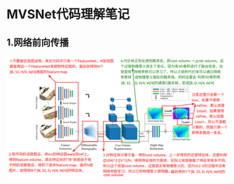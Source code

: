 # MVSNet代码理解笔记

## 1.网络前向传播

![image-20220823145543808](MVSNet%E4%BB%A3%E7%A0%81%E7%90%86%E8%A7%A3.assets/image-20220823145543808.png)


